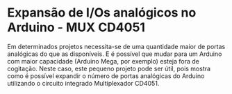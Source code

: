 # Expansão de I/Os analógicos no Arduino - MUX CD4051
Em determinados projetos necessita-se de uma quantidade maior de portas analógicas do que as disponíveis. E é possível que mudar para um Arduino com maior capacidade (Arduino Mega, por exemplo) esteja fora de cogitação. Neste caso, este pequeno projeto pode ser útil, pois mostra como é possível expandir o número de portas analógicas do Arduino utilizando o circuito integrado Multiplexador CD4051.
